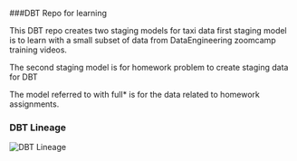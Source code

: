 ###DBT Repo for learning

This DBT repo creates two staging models for taxi data
first staging model is to learn with a small subset of data from DataEngineering zoomcamp training videos.

The second staging model is for homework problem to create staging data for DBT

The model referred to with full* is for the data related to homework assignments.


### DBT Lineage

![DBT Lineage](./DBTModel%20Lineage.png "Title")